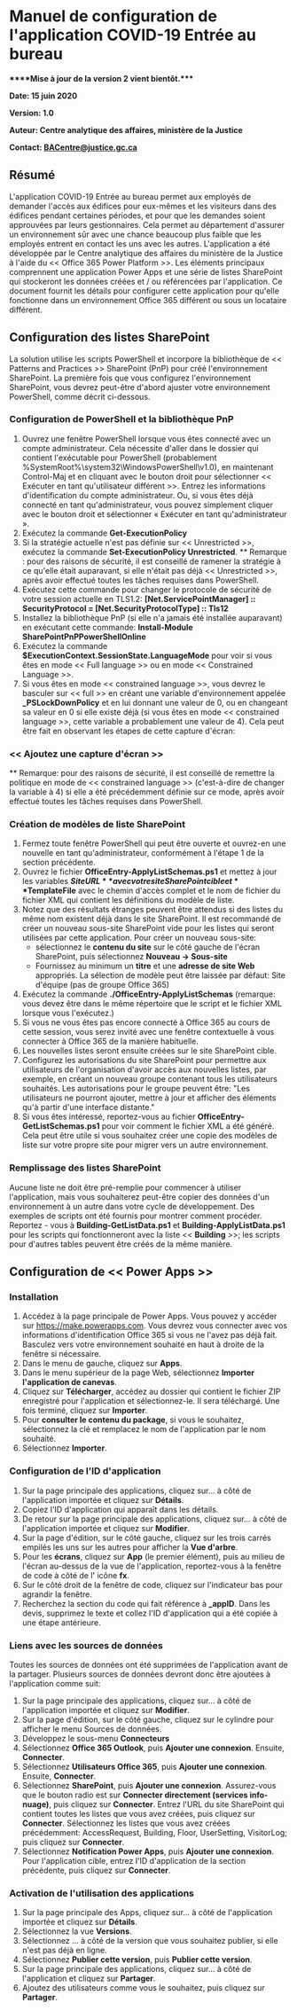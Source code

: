 # Manuel de configuration de l'application COVID-19 Entrée au bureau

**\*\*\*\*Mise à jour de la version 2 vient bientôt.\*\*\*** 

**Date: 15 juin 2020**

**Version: 1.0**

**Auteur: Centre analytique des affaires, ministère de la Justice**

**Contact: BACentre@justice.gc.ca**

## Résumé

L'application COVID-19 Entrée au bureau permet aux employés de demander l'accès aux édifices pour eux-mêmes et les visiteurs dans des édifices pendant certaines périodes, et pour que les demandes soient approuvées par leurs gestionnaires. Cela permet au département d'assurer un environnement sûr avec une chance beaucoup plus faible que les employés entrent en contact les uns avec les autres. L'application a été développée par le Centre analytique des affaires du ministère de la Justice à l'aide du << Office 365 Power Platform >>. Les éléments principaux comprennent une application Power Apps et une série de listes SharePoint qui stockeront les données créées et / ou référencées par l'application. Ce document fournit les détails pour configurer cette application pour qu'elle fonctionne dans un environnement Office 365 différent ou sous un locataire différent.

## Configuration des listes SharePoint

La solution utilise les scripts PowerShell et incorpore la bibliothèque de << Patterns and Practices >> SharePoint (PnP) pour créé l'environnement SharePoint. La première fois que vous configurez l'environnement SharePoint, vous devrez peut-être d'abord ajuster votre environnement PowerShell, comme décrit ci-dessous.

### Configuration de PowerShell et la bibliothèque PnP

1. Ouvrez une fenêtre PowerShell lorsque vous êtes connecté avec un compte administrateur. Cela nécessite d'aller dans le dossier qui contient l'exécutable pour PowerShell (probablement %SystemRoot%\system32\WindowsPowerShell\v1.0), en maintenant Control-Maj et en cliquant avec le bouton droit pour sélectionner << Exécuter en tant qu'utilisateur différent >>. Entrez les informations d'identification du compte administrateur. Ou, si vous êtes déjà connecté en tant qu'administrateur, vous pouvez simplement cliquer avec le bouton droit et sélectionner « Exécuter en tant qu'administrateur ».
2. Exécutez la commande **Get-ExecutionPolicy**
3. Si la stratégie actuelle n'est pas définie sur << Unrestricted >>, exécutez la commande **Set-ExecutionPolicy Unrestricted**. ** Remarque : pour des raisons de sécurité, il est conseillé de ramener la stratégie à ce qu'elle était auparavant, si elle n'était pas déjà << Unrestricted >>, après avoir effectué toutes les tâches requises dans PowerShell.
4. Exécutez cette commande pour changer le protocole de sécurité de votre session actuelle en TLS1.2: **[Net.ServicePointManager] :: SecurityProtocol = [Net.SecurityProtocolType] :: Tls12**
5. Installez la bibliothèque PnP (si elle n'a jamais été installée auparavant) en exécutant cette commande: **Install-Module SharePointPnPPowerShellOnline**
6. Exécutez la commande **$ExecutionContext.SessionState.LanguageMode** pour voir si vous êtes en mode << Full language >> ou en mode << Constrained Language >>.
7. Si vous êtes en mode << constrained language >>, vous devrez le basculer sur << full >> en créant une variable d'environnement appelée **_PSLockDownPolicy** et en lui donnant une valeur de 0, ou en changeant sa valeur en 0 si elle existe déjà (si vous êtes en mode << constrained language >>, cette variable a probablement une valeur de 4). Cela peut être fait en observant les étapes de cette capture d'écran:

### << Ajoutez une capture d'écran >>

\*\* Remarque: pour des raisons de sécurité, il est conseillé de remettre la politique en mode de << constrained language >> (c'est-à-dire de changer la variable à 4) si elle a été précédemment définie sur ce mode, après avoir effectué toutes les tâches requises dans PowerShell.

### Création de modèles de liste SharePoint

1. Fermez toute fenêtre PowerShell qui peut être ouverte et ouvrez-en une nouvelle en tant qu'administrateur, conformément à l'étape 1 de la section précédente.
2. Ouvrez le fichier **OfficeEntry-ApplyListSchemas.ps1** et mettez à jour les variables **$SiteURL** avec votre site SharePoint cible et **$TemplateFile** avec le chemin d'accès complet et le nom de fichier du fichier XML qui contient les définitions du modèle de liste.
3. Notez que des résultats étranges peuvent être attendus si des listes du même nom existent déjà dans le site SharePoint. Il est recommandé de créer un nouveau sous-site SharePoint vide pour les listes qui seront utilisées par cette application. Pour créer un nouveau sous-site:
    - sélectionnez le **contenu du site** sur le côté gauche de l'écran SharePoint, puis sélectionnez **Nouveau -> Sous-site**
    - Fournissez au minimum un **titre** et une **adresse de site Web** appropriés. La sélection de modèle peut être laissée par défaut: Site d'équipe (pas de groupe Office 365)
4. Exécutez la commande **./OfficeEntry-ApplyListSchemas** (remarque: vous devez être dans le même répertoire que le script et le fichier XML lorsque vous l'exécutez.)
5. Si vous ne vous êtes pas encore connecté à Office 365 au cours de cette session, vous serez invité avec une fenêtre contextuelle à vous connecter à Office 365 de la manière habituelle.
6. Les nouvelles listes seront ensuite créées sur le site SharePoint cible.
7. Configurez les autorisations du site SharePoint pour permettre aux utilisateurs de l'organisation d'avoir accès aux nouvelles listes, par exemple, en créant un nouveau groupe contenant tous les utilisateurs souhaités. Les autorisations pour le groupe peuvent être: "Les utilisateurs ne pourront ajouter, mettre à jour et afficher des éléments qu'à partir d'une interface distante."
8. Si vous êtes intéressé, reportez-vous au fichier **OfficeEntry-GetListSchemas.ps1** pour voir comment le fichier XML a été généré. Cela peut être utile si vous souhaitez créer une copie des modèles de liste sur votre propre site pour migrer vers un autre environnement.

### Remplissage des listes SharePoint

Aucune liste ne doit être pré-remplie pour commencer à utiliser l'application, mais vous souhaiterez peut-être copier des données d'un environnement à un autre dans votre cycle de développement. Des exemples de scripts ont été fournis pour montrer comment procéder. Reportez - vous à **Building-GetListData.ps1** et **Building-ApplyListData.ps1** pour les scripts qui fonctionneront avec la liste << **Building** >>; les scripts pour d'autres tables peuvent être créés de la même manière.

## Configuration de << Power Apps >>

### Installation

1. Accédez à la page principale de Power Apps. Vous pouvez y accéder sur https://make.powerapps.com. Vous devrez vous connecter avec vos informations d'identification Office 365 si vous ne l'avez pas déjà fait. Basculez vers votre environnement souhaité en haut à droite de la fenêtre si nécessaire.
2. Dans le menu de gauche, cliquez sur **Apps**.
3. Dans le menu supérieur de la page Web, sélectionnez **Importer l'application de canevas**.
4. Cliquez sur **Télécharger**, accédez au dossier qui contient le fichier ZIP enregistré pour l'application et sélectionnez-le. Il sera téléchargé. Une fois terminé, cliquez sur **Importer**.
5. Pour **consulter le contenu du package**, si vous le souhaitez, sélectionnez la clé et remplacez le nom de l'application par le nom souhaité.
6. Sélectionnez **Importer**.

### Configuration de l'ID d'application

1. Sur la page principale des applications, cliquez sur… à côté de l'application importée et cliquez sur **Détails**.
2. Copiez l'ID d'application qui apparaît dans les détails.
3. De retour sur la page principale des applications, cliquez sur… à côté de l'application importée et cliquez sur **Modifier**.
4. Sur la page d'édition, sur le côté gauche, cliquez sur les trois carrés empilés les uns sur les autres pour afficher la **Vue d'arbre**.
5. Pour les **écrans**, cliquez sur **App** (le premier élément), puis au milieu de l'écran au-dessus de la vue de l'application, reportez-vous à la fenêtre de code à côté de l' icône **fx**.
6. Sur le côté droit de la fenêtre de code, cliquez sur l'indicateur bas pour agrandir la fenêtre.
7. Recherchez la section du code qui fait référence à **_appID**. Dans les devis, supprimez le texte et collez l'ID d'application qui a été copiée à une étape antérieure.

### Liens avec les sources de données

Toutes les sources de données ont été supprimées de l'application avant de la partager. Plusieurs sources de données devront donc être ajoutées à l'application comme suit:

1. Sur la page principale des applications, cliquez sur… à côté de l'application importée et cliquez sur **Modifier**.
2. Sur la page d'édition, sur le côté gauche, cliquez sur le cylindre pour afficher le menu Sources de données.
3. Développez le sous-menu **Connecteurs**
4. Sélectionnez **Office 365 Outlook**, puis **Ajouter une connexion**. Ensuite, **Connecter**.
5. Sélectionnez **Utilisateurs Office 365**, puis **Ajouter une connexion**. Ensuite, **Connecter**.
6. Sélectionnez **SharePoint**, puis **Ajouter une connexion**. Assurez-vous que le bouton radio est sur **Connecter directement (services info-nuage)**, puis cliquez sur **Connecter**. Entrez l'URL du site SharePoint qui contient toutes les listes que vous avez créées, puis cliquez sur **Connecter**. Sélectionnez les listes que vous avez créées précédemment: AccessRequest, Building, Floor, UserSetting, VisitorLog; puis cliquez sur **Connecter**.
7. Sélectionnez **Notification Power Apps**, puis **Ajouter une connexion**. Pour l'application cible, entrez l'ID d'application de la section précédente, puis cliquez sur **Connecter**.
 
### Activation de l'utilisation des applications

1. Sur la page principale des Apps, cliquez sur… à côté de l'application importée et cliquez sur **Détails**.
2. Sélectionnez la vue **Versions**.
3. Sélectionnez … à côté de la version que vous souhaitez publier, si elle n'est pas déjà en ligne.
4. Sélectionnez **Publier cette version**, puis **Publier cette version**.
5. Sur la page principale des applications, cliquez sur… à côté de l'application et cliquez sur **Partager**.
6. Ajoutez des utilisateurs comme vous le souhaitez, puis cliquez sur **Partager**.
